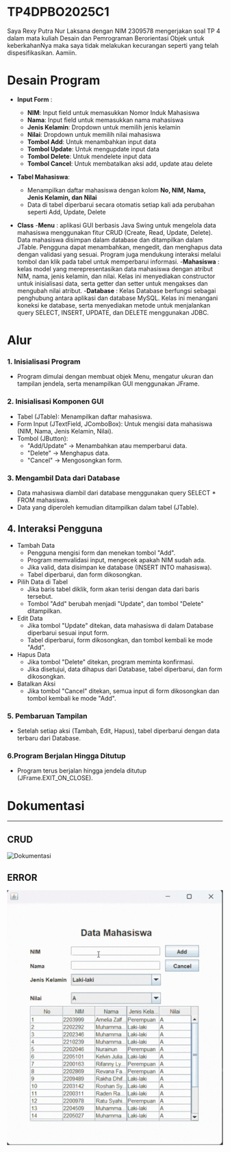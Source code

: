 # TP4DPBO2025C1

Saya Rexy Putra Nur Laksana dengan NIM 2309578 mengerjakan soal TP 4 dalam mata kuliah Desain dan Pemrograman Berorientasi Objek untuk keberkahanNya maka saya tidak melakukan kecurangan seperti yang telah dispesifikasikan. Aamiin.

# Desain Program
- **Input Form** :
  - **NIM**: Input field untuk memasukkan Nomor Induk Mahasiswa  
  - **Nama**: Input field untuk memasukkan nama mahasiswa  
  - **Jenis Kelamin**: Dropdown untuk memilih jenis kelamin  
  - **Nilai**: Dropdown untuk memilih nilai mahasiswa
  - **Tombol Add**: Untuk menambahkan input data  
  - **Tombol Update**: Untuk mengupdate input data  
  - **Tombol Delete**: Untuk mendelete input data  
  - **Tombol Cancel**: Untuk membatalkan aksi add, update atau delete  

- **Tabel Mahasiswa**:  
  - Menampilkan daftar mahasiswa dengan kolom **No, NIM, Nama, Jenis Kelamin, dan Nilai**  
  - Data di tabel diperbarui secara otomatis setiap kali ada perubahan seperti Add, Update, Delete

- **Class**
  -**Menu** : aplikasi GUI berbasis Java Swing untuk mengelola data mahasiswa menggunakan fitur CRUD (Create, Read, Update, Delete). Data mahasiswa disimpan dalam database dan ditampilkan dalam JTable. Pengguna dapat menambahkan, mengedit, dan menghapus data dengan validasi yang sesuai. Program juga mendukung interaksi melalui tombol dan klik pada tabel untuk memperbarui informasi. 
  -**Mahasiswa** :  kelas model yang merepresentasikan data mahasiswa dengan atribut NIM, nama, jenis kelamin, dan nilai. Kelas ini menyediakan constructor untuk inisialisasi data, serta getter dan setter untuk mengakses dan mengubah nilai atribut.
  -**Database** : Kelas Database berfungsi sebagai penghubung antara aplikasi dan database MySQL. Kelas ini menangani koneksi ke database, serta menyediakan metode untuk menjalankan query SELECT, INSERT, UPDATE, dan DELETE menggunakan JDBC.

# Alur
### 1. **Inisialisasi Program**

- Program dimulai dengan membuat objek Menu, mengatur ukuran dan tampilan jendela, serta menampilkan GUI menggunakan JFrame.

### 2. **Inisialisasi Komponen GUI**

- Tabel (JTable): Menampilkan daftar mahasiswa.
- Form Input (JTextField, JComboBox): Untuk mengisi data mahasiswa (NIM, Nama, Jenis Kelamin, Nilai).
- Tombol (JButton):
  - "Add/Update" → Menambahkan atau memperbarui data.
  - "Delete" → Menghapus data.
  - "Cancel" → Mengosongkan form.

### 3. **Mengambil Data dari Database**

- Data mahasiswa diambil dari database menggunakan query SELECT * FROM mahasiswa.
- Data yang diperoleh kemudian ditampilkan dalam tabel (JTable).

## 4. **Interaksi Pengguna**

- Tambah Data
  - Pengguna mengisi form dan menekan tombol "Add".
  - Program memvalidasi input, mengecek apakah NIM sudah ada.
  - Jika valid, data disimpan ke database (INSERT INTO mahasiswa).
  - Tabel diperbarui, dan form dikosongkan.
- Pilih Data di Tabel
  - Jika baris tabel diklik, form akan terisi dengan data dari baris tersebut.
  - Tombol "Add" berubah menjadi "Update", dan tombol "Delete" ditampilkan.
- Edit Data
  - Jika tombol "Update" ditekan, data mahasiswa di dalam Database diperbarui sesuai input form.
  - Tabel diperbarui, form dikosongkan, dan tombol kembali ke mode "Add".
- Hapus Data
  - Jika tombol "Delete" ditekan, program meminta konfirmasi.
  - Jika disetujui, data dihapus dari Database, tabel diperbarui, dan form dikosongkan.
- Batalkan Aksi
  - Jika tombol "Cancel" ditekan, semua input di form dikosongkan dan tombol kembali ke mode "Add".

### 5. **Pembaruan Tampilan**

- Setelah setiap aksi (Tambah, Edit, Hapus), tabel diperbarui dengan data terbaru dari Database.

### 6.**Program Berjalan Hingga Ditutup**

- Program terus berjalan hingga jendela ditutup (JFrame.EXIT_ON_CLOSE).

# Dokumentasi
---

## CRUD
![Dokumentasi](Screenshot/CRUD.gif)

## ERROR
![Dokumentasi](Screenshot/ERROR.gif)
